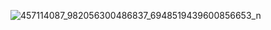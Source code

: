 ![457114087_982056300486837_6948519439600856653_n](https://github.com/user-attachments/assets/419ad297-c63f-4ffb-8d3d-389a093d7d68)
